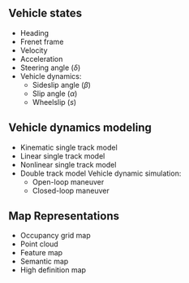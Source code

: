 ## Vehicle states
- Heading
- Frenet frame
- Velocity
- Acceleration
- Steering angle ($\delta$)
- Vehicle dynamics:
	- Sideslip angle ($\beta$)
	- Slip angle ($\alpha$)
	- Wheelslip ($s$)
## Vehicle dynamics modeling
- Kinematic single track model
- Linear single track model
- Nonlinear single track model
- Double track model
Vehicle dynamic simulation:
	- Open-loop maneuver
	- Closed-loop maneuver

## Map Representations
- Occupancy grid map
- Point cloud
- Feature map
- Semantic map
- High definition map